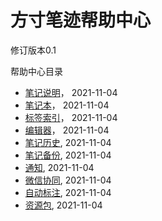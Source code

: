 # 方寸笔迹帮助中心

修订版本0.1



帮助中心目录

- [笔记说明](./note.md)， 2021-11-04
- [笔记本](./collection.md)， 2021-11-04
- [标签索引](./tag.md)， 2021-11-04
- [编辑器](./editor.md)， 2021-11-04
- [笔记历史](./history.md), 2021-11-04
- [笔记备份](./backup.md), 2021-11-04
- [通知](./notify.md), 2021-11-04
- [微信协同](./wx.md), 2021-11-04
- [自动标注](./auto.md), 2021-11-04
- [资源包](./resource.md), 2021-11-04

